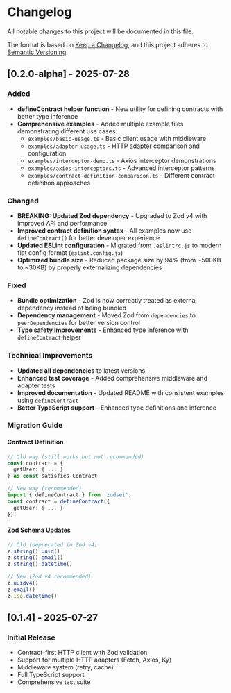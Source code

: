 # Changelog

All notable changes to this project will be documented in this file.

The format is based on [Keep a Changelog](https://keepachangelog.com/en/1.0.0/),
and this project adheres to [Semantic Versioning](https://semver.org/spec/v2.0.0.html).

## [0.2.0-alpha] - 2025-07-28

### Added

- **defineContract helper function** - New utility for defining contracts with better type inference
- **Comprehensive examples** - Added multiple example files demonstrating different use cases:
  - `examples/basic-usage.ts` - Basic client usage with middleware
  - `examples/adapter-usage.ts` - HTTP adapter comparison and configuration
  - `examples/interceptor-demo.ts` - Axios interceptor demonstrations
  - `examples/axios-interceptors.ts` - Advanced interceptor patterns
  - `examples/contract-definition-comparison.ts` - Different contract definition approaches

### Changed

- **BREAKING: Updated Zod dependency** - Upgraded to Zod v4 with improved API and performance
- **Improved contract definition syntax** - All examples now use `defineContract()` for better developer experience
- **Updated ESLint configuration** - Migrated from `.eslintrc.js` to modern flat config format (`eslint.config.js`)
- **Optimized bundle size** - Reduced package size by 94% (from ~500KB to ~30KB) by properly externalizing dependencies

### Fixed

- **Bundle optimization** - Zod is now correctly treated as external dependency instead of being bundled
- **Dependency management** - Moved Zod from `dependencies` to `peerDependencies` for better version control
- **Type safety improvements** - Enhanced type inference with `defineContract` helper

### Technical Improvements

- **Updated all dependencies** to latest versions
- **Enhanced test coverage** - Added comprehensive middleware and adapter tests
- **Improved documentation** - Updated README with consistent examples using `defineContract`
- **Better TypeScript support** - Enhanced type definitions and inference

### Migration Guide

#### Contract Definition

```typescript
// Old way (still works but not recommended)
const contract = {
  getUser: { ... }
} as const satisfies Contract;

// New way (recommended)
import { defineContract } from 'zodsei';
const contract = defineContract({
  getUser: { ... }
});
```

#### Zod Schema Updates

```typescript
// Old (deprecated in Zod v4)
z.string().uuid()
z.string().email()
z.string().datetime()

// New (Zod v4 recommended)
z.uuidv4()
z.email()
z.iso.datetime()
```

## [0.1.4] - 2025-07-27

### Initial Release

- Contract-first HTTP client with Zod validation
- Support for multiple HTTP adapters (Fetch, Axios, Ky)
- Middleware system (retry, cache)
- Full TypeScript support
- Comprehensive test suite
